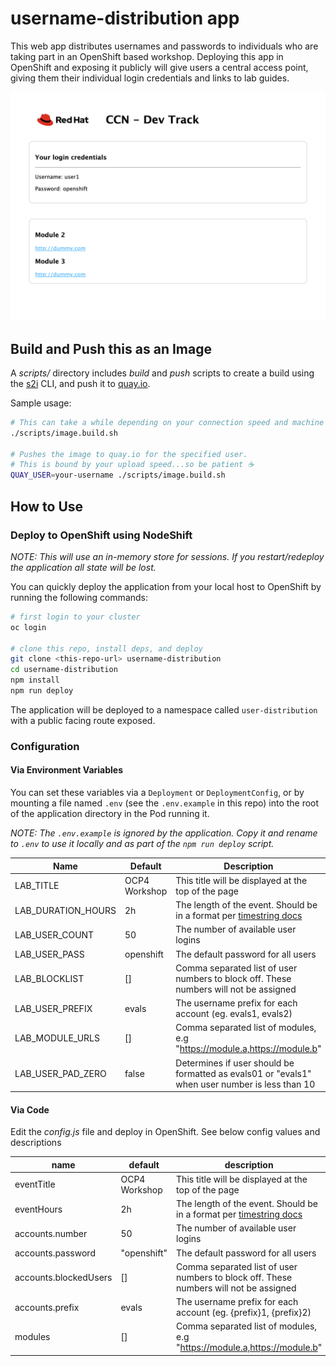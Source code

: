 # username-distribution app

This web app distributes usernames and passwords to individuals who are taking part in an OpenShift based workshop. Deploying this app in OpenShift and exposing it publicly will give users a central access point, giving them their individual login credentials and links to lab guides.

![screenshot](screen.png)

## Build and Push this as an Image

A *scripts/* directory includes *build* and *push* scripts to create a build
using the [s2i](https://github.com/openshift/source-to-image) CLI, and push it
to [quay.io](https;//quay.io).

Sample usage:

```bash
# This can take a while depending on your connection speed and machine specs
./scripts/image.build.sh

# Pushes the image to quay.io for the specified user.
# This is bound by your upload speed...so be patient ☕
QUAY_USER=your-username ./scripts/image.build.sh
```

## How to Use

### Deploy to OpenShift using NodeShift

*NOTE: This will use an in-memory store for sessions. If you restart/redeploy the application all state will be lost.*

You can quickly deploy the application from your local host to OpenShift by running the following commands:

```bash
# first login to your cluster
oc login

# clone this repo, install deps, and deploy
git clone <this-repo-url> username-distribution
cd username-distribution
npm install
npm run deploy
```

The application will be deployed to a namespace called `user-distribution` with a public facing route exposed.

### Configuration

#### Via Environment Variables

You can set these variables via a `Deployment` or `DeploymentConfig`, or by mounting a file named `.env` (see the `.env.example` in this repo) into the root of the application directory in the Pod running it.

*NOTE: The `.env.example` is ignored by the application. Copy it and rename to `.env` to use it locally and as part of the `npm run deploy` script.*

| Name | Default | Description |
| ---- | ------- | ----------- |
| LAB_TITLE | OCP4 Workshop | This title will be displayed at the top of the page |
| LAB_DURATION_HOURS | 2h | The length of the event. Should be in a format per [timestring docs](https://www.npmjs.com/package/timestring) |
| LAB_USER_COUNT | 50 | The number of available user logins |
| LAB_USER_PASS | openshift | The default password for all users |
| LAB_BLOCKLIST | [] | Comma separated list of user numbers to block off. These numbers will not be assigned |
| LAB_USER_PREFIX | evals | The username prefix for each account (eg. evals1, evals2) |
| LAB_MODULE_URLS | [] | Comma separated list of modules, e.g "https://module.a,https://module.b" |
| LAB_USER_PAD_ZERO | false | Determines if user should be formatted as evals01 or "evals1" when user number is less than 10 |


#### Via Code

Edit the *config.js* file and deploy in OpenShift. See below config values and descriptions

| name | default | description |
| ---- | ------- | ----------- |
| eventTitle | OCP4 Workshop | This title will be displayed at the top of the page |
| eventHours | 2h | The length of the event. Should be in a format per [timestring docs](https://www.npmjs.com/package/timestring) |
| accounts.number | 50 | The number of available user logins |
| accounts.password | "openshift" | The default password for all users |
| accounts.blockedUsers | [] | Comma separated list of user numbers to block off. These numbers will not be assigned |
| accounts.prefix | evals | The username prefix for each account (eg. {prefix}1, {prefix}2) |
| modules | [] | Comma separated list of modules, e.g "https://module.a,https://module.b" |

